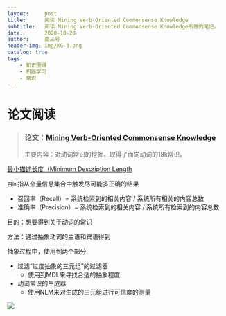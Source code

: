 ```yaml
---
layout:     post
title:      阅读 Mining Verb-Oriented Commonsense Knowledge
subtitle:   阅读 Mining Verb-Oriented Commonsense Knowledge所做的笔记。
date:       2020-10-20
author:     南三号
header-img: img/KG-3.png
catalog: true
tags:
    - 知识图谱
    - 机器学习	
    - 常识
---
```


# 论文阅读

> ### 论文：[Mining Verb-Oriented Commonsense Knowledge](https://ieeexplore.ieee.org/abstract/document/9101187)
>
> 主要内容：对动词常识的挖掘。取得了面向动词的18k常识。

[最小描述长度（Minimum Description Length](https://baike.baidu.com/item/%E6%9C%80%E5%B0%8F%E6%8F%8F%E8%BF%B0%E9%95%BF%E5%BA%A6)

`召回`指从全量信息集合中触发尽可能多正确的结果

- 召回率（Recall）= 系统检索到的相关内容 / 系统所有相关的内容总数
- 准确率（Precision）= 系统检索到的相关内容 / 系统所有检索到的内容总数

目的：想要得到关于动词的常识

方法：通过抽象动词的主语和宾语得到

抽象过程中，使用到两个部分

- 过滤“过度抽象的三元组”的过滤器
  - 使用到MDL来寻找合适的抽象程度
- 动词常识的生成器
  - 使用NLM来对生成的三元组进行可信度的测量

![](https://nansanhao.github.io\img-blog\verb-commonsense-1.png)





​	

